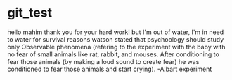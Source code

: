 # git_test
hello mahim thank you for your hard work! but I'm out of water, I'm in need to water for survival reasons
watson stated that psychoology should study only Observable phenomena (refering to the experiment with the baby with no fear of small animals like rat, rabbit, and mouses. After conditioning to fear those animals (by making a loud sound to create fear) he was conditioned to fear those animals and start crying). -Albart experiment 